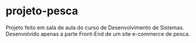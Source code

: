 # projeto-pesca
Projeto feito em sala de aula do curso de Desenvolvimento de Sistemas. Desenvolvido apenas a parte Front-End de um site e-commerce de pesca.
